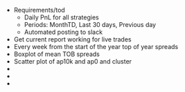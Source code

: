 - Requirements/tod
    - Daily PnL for all strategies
    - Periods: MonthTD, Last 30 days, Previous day
    - Automated posting to slack
- Get current report working for live trades
- Every week from the start of the year top of year spreads
- Boxplot of mean TOB spreads
- Scatter plot of ap10k and ap0 and cluster
- 
- 
- 
